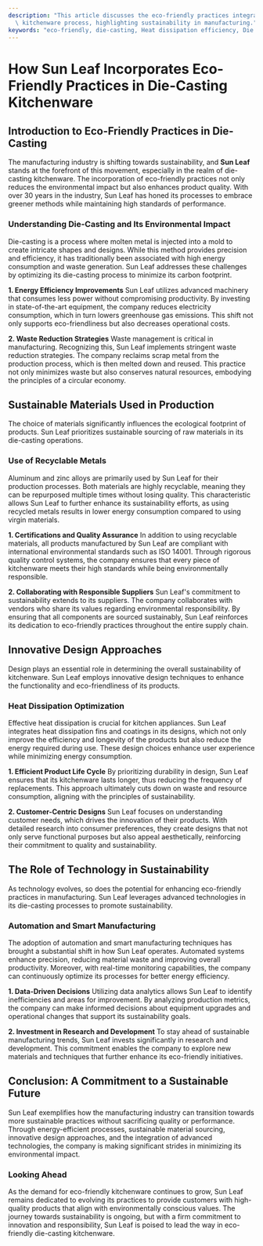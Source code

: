 ```yaml
---
description: "This article discusses the eco-friendly practices integrated by Sun Leaf in its die-casting\
  \ kitchenware process, highlighting sustainability in manufacturing."
keywords: "eco-friendly, die-casting, Heat dissipation efficiency, Die casting process"
---
```

# How Sun Leaf Incorporates Eco-Friendly Practices in Die-Casting Kitchenware

## Introduction to Eco-Friendly Practices in Die-Casting

The manufacturing industry is shifting towards sustainability, and **Sun Leaf** stands at the forefront of this movement, especially in the realm of die-casting kitchenware. The incorporation of eco-friendly practices not only reduces the environmental impact but also enhances product quality. With over 30 years in the industry, Sun Leaf has honed its processes to embrace greener methods while maintaining high standards of performance.

### Understanding Die-Casting and Its Environmental Impact

Die-casting is a process where molten metal is injected into a mold to create intricate shapes and designs. While this method provides precision and efficiency, it has traditionally been associated with high energy consumption and waste generation. Sun Leaf addresses these challenges by optimizing its die-casting process to minimize its carbon footprint.

**1. Energy Efficiency Improvements**
Sun Leaf utilizes advanced machinery that consumes less power without compromising productivity. By investing in state-of-the-art equipment, the company reduces electricity consumption, which in turn lowers greenhouse gas emissions. This shift not only supports eco-friendliness but also decreases operational costs.

**2. Waste Reduction Strategies**
Waste management is critical in manufacturing. Recognizing this, Sun Leaf implements stringent waste reduction strategies. The company reclaims scrap metal from the production process, which is then melted down and reused. This practice not only minimizes waste but also conserves natural resources, embodying the principles of a circular economy.

## Sustainable Materials Used in Production

The choice of materials significantly influences the ecological footprint of products. Sun Leaf prioritizes sustainable sourcing of raw materials in its die-casting operations. 

### Use of Recyclable Metals

Aluminum and zinc alloys are primarily used by Sun Leaf for their production processes. Both materials are highly recyclable, meaning they can be repurposed multiple times without losing quality. This characteristic allows Sun Leaf to further enhance its sustainability efforts, as using recycled metals results in lower energy consumption compared to using virgin materials.

**1. Certifications and Quality Assurance**
In addition to using recyclable materials, all products manufactured by Sun Leaf are compliant with international environmental standards such as ISO 14001. Through rigorous quality control systems, the company ensures that every piece of kitchenware meets their high standards while being environmentally responsible.

**2. Collaborating with Responsible Suppliers**
Sun Leaf's commitment to sustainability extends to its suppliers. The company collaborates with vendors who share its values regarding environmental responsibility. By ensuring that all components are sourced sustainably, Sun Leaf reinforces its dedication to eco-friendly practices throughout the entire supply chain.

## Innovative Design Approaches

Design plays an essential role in determining the overall sustainability of kitchenware. Sun Leaf employs innovative design techniques to enhance the functionality and eco-friendliness of its products.

### Heat Dissipation Optimization

Effective heat dissipation is crucial for kitchen appliances. Sun Leaf integrates heat dissipation fins and coatings in its designs, which not only improve the efficiency and longevity of the products but also reduce the energy required during use. These design choices enhance user experience while minimizing energy consumption.

**1. Efficient Product Life Cycle**
By prioritizing durability in design, Sun Leaf ensures that its kitchenware lasts longer, thus reducing the frequency of replacements. This approach ultimately cuts down on waste and resource consumption, aligning with the principles of sustainability.

**2. Customer-Centric Designs**
Sun Leaf focuses on understanding customer needs, which drives the innovation of their products. With detailed research into consumer preferences, they create designs that not only serve functional purposes but also appeal aesthetically, reinforcing their commitment to quality and sustainability.

## The Role of Technology in Sustainability

As technology evolves, so does the potential for enhancing eco-friendly practices in manufacturing. Sun Leaf leverages advanced technologies in its die-casting processes to promote sustainability.

### Automation and Smart Manufacturing

The adoption of automation and smart manufacturing techniques has brought a substantial shift in how Sun Leaf operates. Automated systems enhance precision, reducing material waste and improving overall productivity. Moreover, with real-time monitoring capabilities, the company can continuously optimize its processes for better energy efficiency.

**1. Data-Driven Decisions**
Utilizing data analytics allows Sun Leaf to identify inefficiencies and areas for improvement. By analyzing production metrics, the company can make informed decisions about equipment upgrades and operational changes that support its sustainability goals.

**2. Investment in Research and Development**
To stay ahead of sustainable manufacturing trends, Sun Leaf invests significantly in research and development. This commitment enables the company to explore new materials and techniques that further enhance its eco-friendly initiatives.

## Conclusion: A Commitment to a Sustainable Future

Sun Leaf exemplifies how the manufacturing industry can transition towards more sustainable practices without sacrificing quality or performance. Through energy-efficient processes, sustainable material sourcing, innovative design approaches, and the integration of advanced technologies, the company is making significant strides in minimizing its environmental impact.

### Looking Ahead

As the demand for eco-friendly kitchenware continues to grow, Sun Leaf remains dedicated to evolving its practices to provide customers with high-quality products that align with environmentally conscious values. The journey towards sustainability is ongoing, but with a firm commitment to innovation and responsibility, Sun Leaf is poised to lead the way in eco-friendly die-casting kitchenware.
